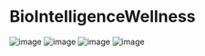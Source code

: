 # BioIntelligenceWellness
![image](https://github.com/rachnamaithani/BioIntelligenceWellness/assets/97659503/cea54e71-11d8-4a77-86be-657e54ed76f5)
![image](https://github.com/rachnamaithani/BioIntelligenceWellness/assets/97659503/03e8d701-0b26-491d-bb91-753488920fde)
![image](https://github.com/rachnamaithani/BioIntelligenceWellness/assets/97659503/ae8ef92d-7d92-4738-9d37-8737eb18c431)
![image](https://github.com/rachnamaithani/BioIntelligenceWellness/assets/97659503/c5e85c59-6f74-409a-bc3f-3c8e1236e9e1)

